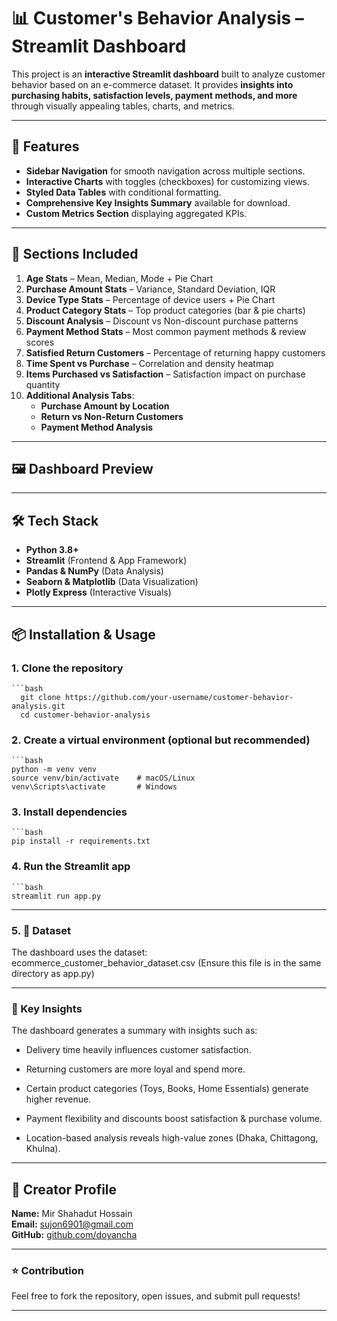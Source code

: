 # 📊 Customer's Behavior Analysis – Streamlit Dashboard

This project is an **interactive Streamlit dashboard** built to analyze customer behavior based on an e-commerce dataset. It provides **insights into purchasing habits, satisfaction levels, payment methods, and more** through visually appealing tables, charts, and metrics.  

---

## 🚀 Features
- **Sidebar Navigation** for smooth navigation across multiple sections.  
- **Interactive Charts** with toggles (checkboxes) for customizing views.  
- **Styled Data Tables** with conditional formatting.  
- **Comprehensive Key Insights Summary** available for download.  
- **Custom Metrics Section** displaying aggregated KPIs.  

---

## 📂 Sections Included
1. **Age Stats** – Mean, Median, Mode + Pie Chart  
2. **Purchase Amount Stats** – Variance, Standard Deviation, IQR  
3. **Device Type Stats** – Percentage of device users + Pie Chart  
4. **Product Category Stats** – Top product categories (bar & pie charts)  
5. **Discount Analysis** – Discount vs Non-discount purchase patterns  
6. **Payment Method Stats** – Most common payment methods & review scores  
7. **Satisfied Return Customers** – Percentage of returning happy customers  
8. **Time Spent vs Purchase** – Correlation and density heatmap  
9. **Items Purchased vs Satisfaction** – Satisfaction impact on purchase quantity  
10. **Additional Analysis Tabs**:  
    - **Purchase Amount by Location**  
    - **Return vs Non-Return Customers**  
    - **Payment Method Analysis**  

---

## 🖼️ Dashboard Preview

---

## 🛠️ Tech Stack
- **Python 3.8+**
- **Streamlit** (Frontend & App Framework)
- **Pandas & NumPy** (Data Analysis)
- **Seaborn & Matplotlib** (Data Visualization)
- **Plotly Express** (Interactive Visuals)

---

## 📦 Installation & Usage

### 1. Clone the repository
    ```bash
      git clone https://github.com/your-username/customer-behavior-analysis.git
      cd customer-behavior-analysis
### 2. Create a virtual environment (optional but recommended)
    ```bash
    python -m venv venv
    source venv/bin/activate    # macOS/Linux
    venv\Scripts\activate       # Windows
### 3. Install dependencies
    ```bash
    pip install -r requirements.txt
### 4. Run the Streamlit app
    ```bash
    streamlit run app.py
---

### 5. 📁 Dataset
The dashboard uses the dataset:
ecommerce_customer_behavior_dataset.csv
(Ensure this file is in the same directory as app.py)

---

### 🔑 Key Insights
The dashboard generates a summary with insights such as:

- Delivery time heavily influences customer satisfaction.

- Returning customers are more loyal and spend more.

- Certain product categories (Toys, Books, Home Essentials) generate higher revenue.

- Payment flexibility and discounts boost satisfaction & purchase volume.

- Location-based analysis reveals high-value zones (Dhaka, Chittagong, Khulna).

---

## 👤 Creator Profile  

**Name:** Mir Shahadut Hossain  
**Email:** [sujon6901@gmail.com](mailto:sujon6901@gmail.com)  
**GitHub:** [github.com/doyancha](https://github.com/doyancha)  

---

### ⭐ Contribution
Feel free to fork the repository, open issues, and submit pull requests!

---





